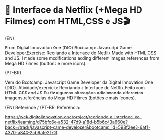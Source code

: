 # :movie_camera: Interface da Netflix (+Mega HD Filmes) com HTML,CSS e JS:clapper:

(EN)

From Digital Innovation One (DIO) Bootcamp: Javascript Game Developer.Exercise: Recriando a Interface do Netflix.Made with HTML,CSS  and JS. I made some modifications adding different images,references from Mega HD Filmes (buttons e more icons).

(PT-BR)

Vem do Bootcamp: Javascript Game Developer da Digital Innovation One (DIO). Atividade/exercício: Recriando a Interface do Netflix.Feito com HTML,CSS and JS.Eu fiz algumas alterações adicionando diferentes imagens,referências do Mega HD Filmes (botões e mais ícones).

(EN) Reference / (PT-BR) Referência:

https://web.digitalinnovation.one/project/recriando-a-interface-do-netflix/learning/d75bfc6e-a532-47d9-a18d-b5b6c43a660e?back=/track/javascript-game-developer&bootcamp_id=598f2ee3-6af1-4370-a843-2cb9afe2f70f